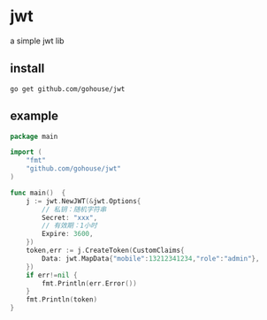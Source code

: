 # jwt
a simple jwt lib

## install 
```shell script
go get github.com/gohouse/jwt
```

## example
```go
package main

import (
	"fmt"
	"github.com/gohouse/jwt"
)

func main()  {
	j := jwt.NewJWT(&jwt.Options{
		// 私钥：随机字符串
		Secret: "xxx",
		// 有效期：1小时
		Expire: 3600,
	})
	token,err := j.CreateToken(CustomClaims{
		Data: jwt.MapData{"mobile":13212341234,"role":"admin"},
	})
	if err!=nil {
		fmt.Println(err.Error())
	}
	fmt.Println(token)
}
```